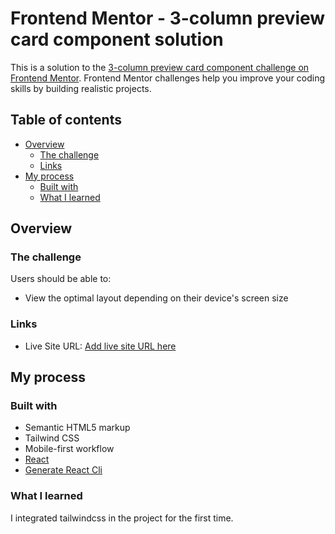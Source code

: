 # Frontend Mentor - 3-column preview card component solution

This is a solution to the [3-column preview card component challenge on Frontend Mentor](https://www.frontendmentor.io/challenges/3column-preview-card-component-pH92eAR2-). Frontend Mentor challenges help you improve your coding skills by building realistic projects. 

## Table of contents

- [Overview](#overview)
  - [The challenge](#the-challenge)
  - [Links](#links)
- [My process](#my-process)
  - [Built with](#built-with)
  - [What I learned](#what-i-learned)

## Overview

### The challenge

Users should be able to:

- View the optimal layout depending on their device's screen size


### Links

- Live Site URL: [Add live site URL here](https://manmohan7.github.io/fm-3-column-card/)

## My process

### Built with

- Semantic HTML5 markup
- Tailwind CSS
- Mobile-first workflow
- [React](https://reactjs.org/)
- [Generate React Cli](https://www.npmjs.com/package/generate-react-cli)

### What I learned

I integrated tailwindcss in the project for the first time.